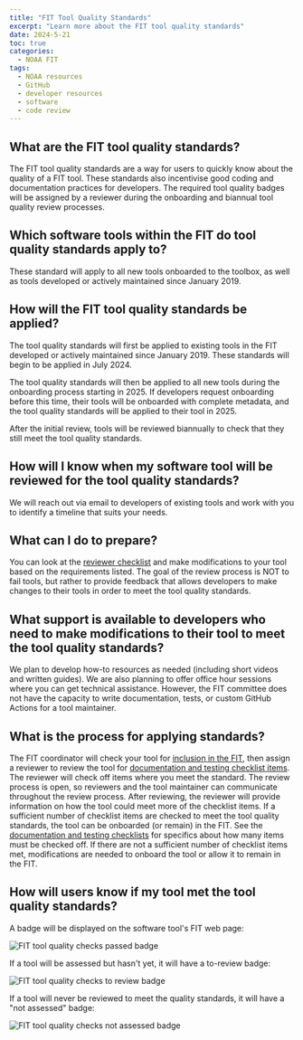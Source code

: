 ```yaml
---
title: "FIT Tool Quality Standards"
excerpt: "Learn more about the FIT tool quality standards"
date: 2024-5-21
toc: true
categories:
  - NOAA FIT
tags:
  - NOAA resources
  - GitHub
  - developer resources
  - software
  - code review
---
```


## What are the FIT tool quality standards?

The FIT tool quality standards are a way for users to quickly know about the quality of a FIT tool. These standards also incentivise good coding and documentation practices for developers. The required tool quality badges will be assigned by a reviewer during the onboarding and biannual tool quality review processes. 

## Which software tools within the FIT do tool quality standards apply to?

These standard will apply to all new tools onboarded to the toolbox, as well as tools developed or actively maintained since January 2019.

## How will the FIT tool quality standards be applied?

The tool quality standards will first be applied to existing tools in the FIT developed or actively maintained since January 2019. These standards will begin to be applied in July 2024.

The tool quality standards will then be applied to all new tools during the onboarding process starting in 2025. If developers request onboarding before this time, their tools will be onboarded with complete metadata, and the tool quality standards will be applied to their tool in 2025.

After the initial review, tools will be reviewed biannually to check that they still meet the tool quality standards.

## How will I know when my software tool will be reviewed for the tool quality standards?

We will reach out via email to developers of existing tools and work with you to identify a timeline that suits your needs.

## What can I do to prepare?

You can look at the [reviewer checklist](https://noaa-fisheries-integrated-toolbox.github.io/resources/noaa%20fit/tool-quality-reviewer-checklists/) and make modifications to your tool based on the requirements listed. The goal of the review process is NOT to fail tools, but rather to provide feedback that allows developers to make changes to their tools in order to meet the tool quality standards. 

## What support is available to developers who need to make modifications to their tool to meet the tool quality standards?

We plan to develop how-to resources as needed (including short videos and written guides). We are also planning to offer office hour sessions where you can get technical assistance. However, the FIT committee does not have the capacity to write documentation, tests, or custom GitHub Actions for a tool maintainer.

## What is the process for applying standards?

The FIT coordinator will check your tool for [inclusion in the FIT](https://noaa-fisheries-integrated-toolbox.github.io/resources/noaa%20fit/tool-quality-reviewer-checklists/#checklist-for-fit-coordinator), then assign a reviewer to review the tool for [documentation and testing checklist items](https://noaa-fisheries-integrated-toolbox.github.io/resources/noaa%20fit/tool-quality-reviewer-checklists/#checklists-for-reviewers). The reviewer will check off items where you meet the standard. The review process is open, so reviewers and the tool maintainer can communicate throughout the review process. After reviewing, the reviewer will provide information on how the tool could meet more of the checklist items. If a sufficient number of checklist items are checked to meet the tool quality standards, the tool can be onboarded (or remain) in the FIT. See the [documentation and testing checklists](https://noaa-fisheries-integrated-toolbox.github.io/resources/noaa%20fit/tool-quality-reviewer-checklists/#checklists-for-reviewers) for specifics about how many items must be checked off. If there are not a sufficient number of checklist items met, modifications are needed to onboard the tool or allow it to remain in the FIT.

## How will users know if my tool met the tool quality standards?

A badge will be displayed on the software tool's FIT web page:

![FIT tool quality checks passed badge](https://img.shields.io/badge/FIT_quality_checks-passed-759A06.svg)

If a tool will be assessed but hasn't yet, it will have a to-review badge:

![FIT tool quality checks to review badge](https://img.shields.io/badge/FIT_quality_checks-to_review-white.svg)

If a tool will never be reviewed to meet the quality standards, it will have a "not assessed" badge:

![FIT tool quality checks not assessed badge](https://img.shields.io/badge/FIT_quality_checks-not_assessed-white.svg)

